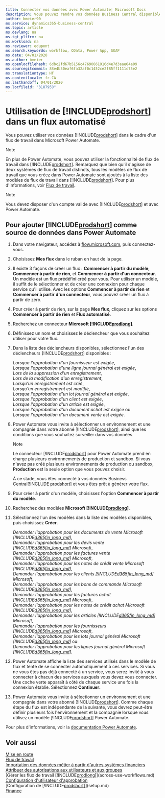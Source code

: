 ```yaml
---
title: Connecter vos données avec Power Automate| Microsoft Docs
description: Vous pouvez rendre vos données Business Central disponibles sous forme de source de données et spécifier une URL OData de vos services Web pour générer un flux de travail automatisé.
author: bmeier90
ms.service: dynamics365-business-central
ms.topic: article
ms.devlang: na
ms.tgt_pltfrm: na
ms.workload: na
ms.reviewer: edupont
ms.search.keywords: workflow, OData, Power App, SOAP
ms.date: 04/01/2020
ms.author: bmeier
ms.openlocfilehash: 6dbc2fd67b5156c47690661016d4e7d3aae64a09
ms.sourcegitcommit: 88e4b30eaf6fa32af0c1452ce2f85ff1111c75e2
ms.translationtype: HT
ms.contentlocale: fr-CA
ms.lasthandoff: 04/01/2020
ms.locfileid: "3187950"
---
```

# <a name="using-prodshort-in-an-automated-workflow"></a>Utilisation de [!INCLUDE[prodshort](includes/prodshort.md)] dans un flux automatisé

Vous pouvez utiliser vos données [!INCLUDE[prodshort](includes/prodshort.md)] dans le cadre d'un flux de travail dans Microsoft Power Automate.

> [!NOTE]
> En plus de Power Automate, vous pouvez utiliser la fonctionnalité de flux de travail dans [!INCLUDE[prodshort](includes/prodshort.md)]. Remarquez que bien qu'il s'agisse de deux systèmes de flux de travail distincts, tous les modèles de flux de travail que vous créez dans Power Automate sont ajoutés à la liste des modèles de flux de travail dans [!INCLUDE[prodshort](includes/prodshort.md)]. Pour plus d'informations, voir [Flux de travail](across-workflow.md).  

> [!NOTE]  
> Vous devez disposer d'un compte valide avec [!INCLUDE[prodshort](includes/prodshort.md)] et avec Power Automate.  

## <a name="to-add-prodshort-as-a-data-source-in-power-automate"></a>Pour ajouter [!INCLUDE[prodshort](includes/prodshort.md)] comme source de données dans Power Automate

1. Dans votre navigateur, accédez à [flow.microsoft.com](https://flow.microsoft.com), puis connectez-vous.
2. Choisissez **Mes flux** dans le ruban en haut de la page.
3. Il existe 3 façons de créer un flux : **Commencer à partir du modèle**, **Commencer à partir de rien**, et **Commencer à partir d'un connecteur**. Un modèle est un flux prédéfini créé pour vous. Pour utiliser un modèle, il suffit de le sélectionner et de créer une connexion pour chaque service qu'il utilise. Avec les options **Commencer à partir de rien** et **Commencer à partir d'un connecteur**, vous pouvez créer un flux à partir de zéro.
4. Pour créer à partir de rien, sur la page **Mes flux**, cliquez sur les options **Commencer à partir de rien** et **Flux automatisé**.
5. Recherchez un connecteur **Microsoft [!INCLUDE[prodlong](includes/prodlong.md)]**.
6. Définissez un nom et choisissez le déclencheur que vous souhaitez utiliser pour votre flux.
7. Dans la liste des déclencheurs disponibles, sélectionnez l'un des déclencheurs [!INCLUDE[prodshort](includes/prodshort.md)] disponibles :  

    *Lorsque l'approbation d'un fournisseur est exigée*,  
    *Lorsque l'approbation d'une ligne journal général est exigée*,  
    *Lors de la suppression d'un enregistrement*,  
    *Lors de la modification d'un enregistrement*,  
    *Lorsqu'un enregistrement est créé*,  
    *Lorsqu'un enregistrement est modifié*,  
    *Lorsque l'approbation d'un lot journal général est exigée*,  
    *Lorsque l'approbation d'un client est exigée*,  
    *Lorsque l'approbation d'un article est exigée*,  
    *Lorsque l'approbation d'un document achat est exigée* ou  
    *Lorsque l'approbation d'un document vente est exigée*.

8. Power Automate vous invite à sélectionner un environnement et une compagnie dans votre abonné [!INCLUDE[prodshort](includes/prodshort.md)], ainsi que les conditions que vous souhaitez surveiller dans vos données.

    > [!NOTE]
    > Le connecteur [!INCLUDE[prodshort](includes/prodshort.md)] pour Power Automate prend en charge plusieurs environnements de production et sandbox. Si vous n'avez pas créé plusieurs environnements de production ou sandbox, **Production** est la seule option que vous pouvez choisir.  

    À ce stade, vous êtes connecté à vos données Business Central[!INCLUDE [prodshort](includes/prodshort.md)] et vous êtes prêt à générer votre flux.

9. Pour créer à partir d'un modèle, choisissez l'option **Commencer à partir du modèle**.
10. Recherchez des modèles **Microsoft [!INCLUDE[prodlong](includes/prodlong.md)]**.
11. Sélectionnez l'un des modèles dans la liste des modèles disponibles, puis choisissez **Créer**.  

    *Demander l'approbation pour les documents de vente Microsoft [!INCLUDE[d365fin_long_md](includes/d365fin_long_md.md)]*,  
    *Demander l'approbation pour les devis vente [!INCLUDE[d365fin_long_md](includes/d365fin_long_md.md)] Microsoft*,  
    *Demander l'approbation pour les factures vente [!INCLUDE[d365fin_long_md](includes/d365fin_long_md.md)] Microsoft*,  
    *Demander l'approbation pour les notes de crédit vente Microsoft [!INCLUDE[d365fin_long_md](includes/d365fin_long_md.md)]*,  
    *Demander l'approbation pour les clients [!INCLUDE[d365fin_long_md](includes/d365fin_long_md.md)] Microsoft*,  
    *Demander l'approbation pour les bons de commande Microsoft [!INCLUDE[d365fin_long_md](includes/d365fin_long_md.md)]*,  
    *Demander l'approbation pour les factures achat [!INCLUDE[d365fin_long_md](includes/d365fin_long_md.md)] Microsoft*,  
    *Demander l'approbation pour les notes de crédit achat Microsoft [!INCLUDE[d365fin_long_md](includes/d365fin_long_md.md)]*,  
    *Demander l'approbation pour les articles [!INCLUDE[d365fin_long_md](includes/d365fin_long_md.md)] Microsoft*,  
    *Demander l'approbation pour les fournisseurs [!INCLUDE[d365fin_long_md](includes/d365fin_long_md.md)] Microsoft*,  
    *Demander l'approbation pour les lots journal général Microsoft [!INCLUDE[d365fin_long_md](includes/d365fin_long_md.md)]* ou    
    *Demander l'approbation pour les lignes journal général Microsoft [!INCLUDE[d365fin_long_md](includes/d365fin_long_md.md)]*.  
12. Power Automate affiche la liste des services utilisés dans le modèle de flux et tente de se connecter automatiquement à ces services. Si vous ne vous êtes pas déjà connecté à un service, vous serez invité à vous connecter à chacun des services auxquels vous devez vous connecter. Une coche verte apparaît à côté de chaque service une fois la connexion établie. Sélectionnez **Continuer**.
13. Power Automate vous invite à sélectionner un environnement et une compagnie dans votre abonné [!INCLUDE[prodshort](includes/prodshort.md)]. Comme chaque étape du flux est indépendante de la suivante, vous devrez peut-être définir plusieurs fois l'environnement et la compagnie lorsque vous utilisez un modèle [!INCLUDE[prodshort](includes/prodshort.md)] Power Automate.

Pour plus d'informations, voir la [documentation Power Automate](/power-automate/getting-started).

## <a name="see-also"></a>Voir aussi

[Mise en route](product-get-started.md)  
[Flux de travail](across-workflow.md)  
[Importation des données métier à partir d'autres systèmes financiers](across-import-data-configuration-packages.md)  
[Attribuer des autorisations aux utilisateurs et aux groupes](ui-define-granular-permissions.md)  
[Gérer les flux de travail [!INCLUDE[prodlong](includes/prodlong.md)]](across-use-workflows.md)  
[Configuration d'utilisateur d'approbation](across-how-to-set-up-approval-users.md)  
[Configuration de [!INCLUDE[prodshort](includes/prodshort.md)]](setup.md)  
[Finance](finance.md)  
